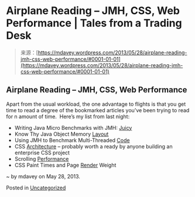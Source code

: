 <!--yml
category: 未分类
date: 2024-05-18 06:24:47
-->

# Airplane Reading – JMH, CSS, Web Performance | Tales from a Trading Desk

> 来源：[https://mdavey.wordpress.com/2013/05/28/airplane-reading-jmh-css-web-performance/#0001-01-01](https://mdavey.wordpress.com/2013/05/28/airplane-reading-jmh-css-web-performance/#0001-01-01)

## Airplane Reading – JMH, CSS, Web Performance

Apart from the usual workload, the one advantage to flights is that you get time to read a degree of the bookmarked articles you’ve been trying to read for n amount of time.  Here’s my list from last night:

*   Writing Java Micro Benchmarks with JMH: [Juicy](http://psy-lob-saw.blogspot.co.uk/2013/04/writing-java-micro-benchmarks-with-jmh.html)
*   Know Thy Java Object Memory [Layout](http://psy-lob-saw.blogspot.co.uk/2013/05/know-thy-java-object-memory-layout.html)
*   Using JMH to Benchmark Multi-Threaded [Code](http://psy-lob-saw.blogspot.co.uk/2013/05/using-jmh-to-benchmark-multi-threaded.html)
*   CSS [Architecture](http://engineering.appfolio.com/2012/11/16/css-architecture/) – probably worth a ready by anyone building an enterprise CSS project
*   Scrolling [Performance](http://www.html5rocks.com/en/tutorials/speed/scrolling/)
*   CSS Paint Times and Page [Render](http://www.html5rocks.com/en/tutorials/speed/css-paint-times/) Weight

~ by mdavey on May 28, 2013.

Posted in [Uncategorized](https://mdavey.wordpress.com/category/uncategorized/)
